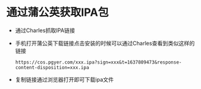 # 通过蒲公英获取IPA包

* 通过Charles抓取IPA链接

* 手机打开蒲公英下载链接点击安装的时候可以通过Charles查看到类似这样的链接

  ```
  https://cos.pgyer.com/xxx.ipa?sign=xxx&t=1637809473&response-content-disposition=xxx.ipa
  ```

* 复制链接通过浏览器打开即可下载ipa文件

